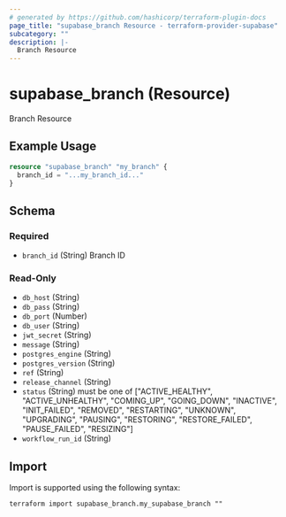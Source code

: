 ```yaml
---
# generated by https://github.com/hashicorp/terraform-plugin-docs
page_title: "supabase_branch Resource - terraform-provider-supabase"
subcategory: ""
description: |-
  Branch Resource
---
```


# supabase_branch (Resource)

Branch Resource

## Example Usage

```terraform
resource "supabase_branch" "my_branch" {
  branch_id = "...my_branch_id..."
}
```

<!-- schema generated by tfplugindocs -->
## Schema

### Required

- `branch_id` (String) Branch ID

### Read-Only

- `db_host` (String)
- `db_pass` (String)
- `db_port` (Number)
- `db_user` (String)
- `jwt_secret` (String)
- `message` (String)
- `postgres_engine` (String)
- `postgres_version` (String)
- `ref` (String)
- `release_channel` (String)
- `status` (String) must be one of ["ACTIVE_HEALTHY", "ACTIVE_UNHEALTHY", "COMING_UP", "GOING_DOWN", "INACTIVE", "INIT_FAILED", "REMOVED", "RESTARTING", "UNKNOWN", "UPGRADING", "PAUSING", "RESTORING", "RESTORE_FAILED", "PAUSE_FAILED", "RESIZING"]
- `workflow_run_id` (String)

## Import

Import is supported using the following syntax:

```shell
terraform import supabase_branch.my_supabase_branch ""
```
